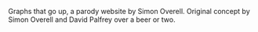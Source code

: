 Graphs that go up, a parody website by Simon Overell. Original concept by Simon Overell and David Palfrey over a beer or two.